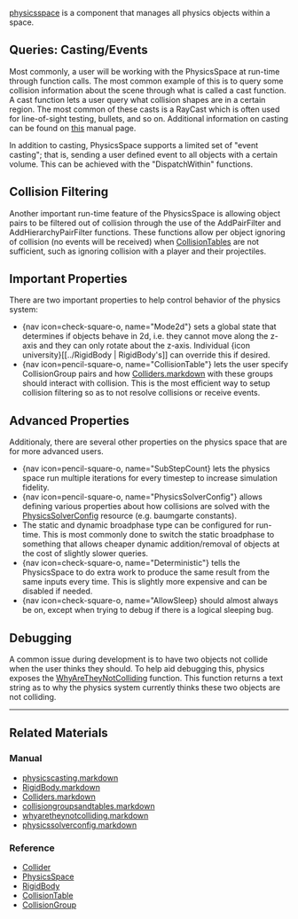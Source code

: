 [physicsspace](https://github.com/zeroengineteam/ZeroDocs/code_reference/class_reference/physicsspace.markdown) is a component that manages all physics objects within a space.

 ##  Queries: Casting/Events
Most commonly, a user will be working with the PhysicsSpace at run-time through function calls. The most common example of this is to query some collision information about the scene through what is called a cast function. A cast function lets a user query what collision shapes are in a certain region. The most common of these casts is a RayCast which is often used for line-of-sight testing, bullets, and so on. Additional information on casting can be found on [this](https://github.com/zeroengineteam/ZeroDocs/zero_editor_documentation/zeromanual/physics/physicscasting.markdown) manual page.

In addition to casting, PhysicsSpace supports a limited set of "event casting"; that is, sending a user defined event to all objects with a certain volume. This can be achieved with the "DispatchWithin" functions.

 ##  Collision Filtering
Another important run-time feature of the PhysicsSpace is allowing object pairs to be filtered out of collision through the use of the AddPairFilter and AddHierarchyPairFilter functions. These functions allow per object ignoring of collision (no events will be received) when [CollisionTables](https://github.com/zeroengineteam/ZeroDocs/zero_editor_documentation/zeromanual/physics/collisionoverview/collisiongroupsandtables.markdown) are not sufficient, such as ignoring collision with a player and their projectiles.

 ##  Important Properties
There are two important properties to help control behavior of the physics system:
  - {nav icon=check-square-o, name="Mode2d"} sets a global state that determines if objects behave in 2d, i.e. they cannot move along the z-axis and they can only rotate about the z-axis. Individual {icon university}[[../RigidBody | RigidBody's]] can override this if desired.
  - {nav icon=pencil-square-o, name="CollisionTable"} lets the user specify CollisionGroup pairs and how [Colliders.markdown](https://github.com/zeroengineteam/ZeroDocs/zero_editor_documentation/zeromanual/physics/Colliders.markdown) with these groups should interact with collision. This is the most efficient way to setup collision filtering so as to not resolve collisions or receive events.
 
 ##  Advanced Properties
Additionaly, there are several other properties on the physics space that are for more advanced users.
  - {nav icon=pencil-square-o, name="SubStepCount} lets the physics space run multiple iterations for every timestep to increase simulation fidelity.
  - {nav icon=pencil-square-o, name="PhysicsSolverConfig"} allows defining various properties about how collisions are solved with the [PhysicsSolverConfig](https://github.com/zeroengineteam/ZeroDocs/zero_editor_documentation/zeromanual/physics/physicssolverconfig.markdown) resource (e.g. baumgarte constants).
  - The static and dynamic broadphase type can be configured for run-time. This is most commonly done to switch the static broadphase to something that allows cheaper dynamic addition/removal of objects at the cost of slightly slower queries.
  - {nav icon=check-square-o, name="Deterministic"} tells the PhysicsSpace to do extra work to produce the same result from the same inputs every time. This is slightly more expensive and can be disabled if needed.
  - {nav icon=check-square-o, name="AllowSleep} should almost always be on, except when trying to debug if there is a logical sleeping bug.
  
 ##  Debugging
A common issue during development is to have two objects not collide when the user thinks they should. To help aid debugging this, physics exposes the [WhyAreTheyNotColliding](https://github.com/zeroengineteam/ZeroDocs/zero_editor_documentation/zeromanual/physics/physicstroubleshooting/whyaretheynotcolliding.markdown) function. This function returns a text string as to why the physics system currently thinks these two objects are not colliding.

---

 ##  Related Materials
 ###  Manual
 - [physicscasting.markdown](https://github.com/zeroengineteam/ZeroDocs/zero_editor_documentation/zeromanual/physics/physicscasting.markdown)
 - [RigidBody.markdown](https://github.com/zeroengineteam/ZeroDocs/zero_editor_documentation/zeromanual/physics/RigidBody.markdown)
 - [Colliders.markdown](https://github.com/zeroengineteam/ZeroDocs/zero_editor_documentation/zeromanual/physics/Colliders.markdown)
 - [collisiongroupsandtables.markdown](https://github.com/zeroengineteam/ZeroDocs/zero_editor_documentation/zeromanual/physics/collisionoverview/collisiongroupsandtables.markdown)
 - [whyaretheynotcolliding.markdown](https://github.com/zeroengineteam/ZeroDocs/zero_editor_documentation/zeromanual/physics/physicstroubleshooting/whyaretheynotcolliding.markdown)
 - [physicssolverconfig.markdown](https://github.com/zeroengineteam/ZeroDocs/zero_editor_documentation/zeromanual/physics/physicssolverconfig.markdown)

 ###  Reference
 - [Collider](https://github.com/zeroengineteam/ZeroDocs/code_reference/class_reference/Collider.markdown)
 - [PhysicsSpace](https://github.com/zeroengineteam/ZeroDocs/code_reference/class_reference/PhysicsSpace.markdown)
 - [RigidBody](https://github.com/zeroengineteam/ZeroDocs/code_reference/class_reference/RigidBody.markdown)
 - [CollisionTable](https://github.com/zeroengineteam/ZeroDocs/code_reference/class_reference/CollisionTable.markdown)
 - [CollisionGroup](https://github.com/zeroengineteam/ZeroDocs/code_reference/class_reference/CollisionGroup.markdown) 

 